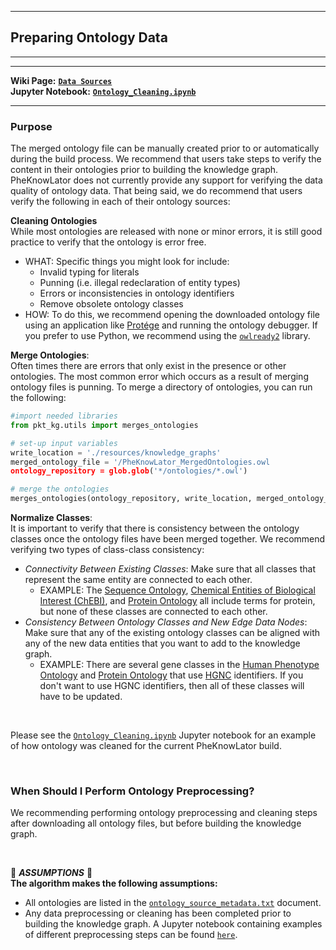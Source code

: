 ***
## Preparing Ontology Data 
***
***

**Wiki Page:** **[`Data Sources`](https://github.com/callahantiff/PheKnowLator/wiki/v2-Data-Sources#ontologies)**  
**Jupyter Notebook:** **[`Ontology_Cleaning.ipynb`](https://github.com/callahantiff/PheKnowLator/blob/master/Ontology_Cleaning.ipynb)**   

___

### Purpose
The merged ontology file can be manually created prior to or automatically during the build process. We recommend that users take steps to verify the content in their ontologies prior to building the knowledge graph. PheKnowLator does not currently provide any support for verifying the data quality of ontology data. That being said, we do recommend that users verify the following in each of their ontology sources:  

**Cleaning Ontologies**  
While most ontologies are released with none or minor errors, it is still good practice to verify that the ontology is error free.  
- WHAT: Specific things you might look for include:  
  - Invalid typing for literals  
  - Punning (i.e. illegal redeclaration of entity types)  
  - Errors or inconsistencies in ontology identifiers  
  - Remove obsolete ontology classes  
- HOW: To do this, we recommend opening the downloaded ontology file using an application like [Protége](https://protege.stanford.edu/) and running the ontology debugger. If you prefer to use Python, we recommend using the [`owlready2`](https://pypi.org/project/Owlready2/) library. 

**Merge Ontologies**:  
Often times there are errors that only exist in the presence or other ontologies. The most common error which occurs as a result of merging ontology files is punning. To merge a directory of ontologies, you can run the following:  

  ```python   
  #import needed libraries
  from pkt_kg.utils import merges_ontologies
  
  # set-up input variables
  write_location = './resources/knowledge_graphs'
  merged_ontology_file = '/PheKnowLator_MergedOntologies.owl
  ontology_repository = glob.glob('*/ontologies/*.owl')
  
  # merge the ontologies
  merges_ontologies(ontology_repository, write_location, merged_ontology_file)
  ```

**Normalize Classes**:  
It is important to verify that there is consistency between the ontology classes once the ontology files have been merged together. We recommend verifying two types of class-class consistency:  
- _Connectivity Between Existing Classes_: Make sure that all classes that represent the same entity are connected to each other.   
  - EXAMPLE: The [Sequence Ontology](http://www.sequenceontology.org/), [Chemical Entities of Biological Interest (ChEBI)](https://www.ebi.ac.uk/chebi), and [Protein Ontology](https://proconsortium.org/) all include terms for protein, but none of these classes are connected to each other.  
- _Consistency Between Ontology Classes and New Edge Data Nodes_: Make sure that any of the existing ontology classes can be aligned with any of the new data entities that you want to add to the knowledge graph.   
  - EXAMPLE: There are several gene classes in the [Human Phenotype Ontology](https://hpo.jax.org/) and [Protein Ontology](https://proconsortium.org/) that use [HGNC](https://www.genenames.org/) identifiers. If you don't want to use HGNC identifiers, then all of these classes will have to be updated.  

<br>

Please see the [`Ontology_Cleaning.ipynb`](https://github.com/callahantiff/PheKnowLator/blob/master/Ontology_Cleaning.ipynb) Jupyter notebook for an example of how ontology was cleaned for the current PheKnowLator build. 

<br>

### When Should I Perform Ontology Preprocessing?  
We recommending performing ontology preprocessing and cleaning steps after downloading all ontology files, but before building the knowledge graph.       

<br>

🛑 *<b>ASSUMPTIONS</b>* 🛑  
**The algorithm makes the following assumptions:**
- All ontologies are listed in the [`ontology_source_metadata.txt`](https://github.com/callahantiff/PheKnowLator/blob/master/resources/ontologies/ontology_source_metadata.txt) document.   
- Any data preprocessing or cleaning has been completed prior to building the knowledge graph. A Jupyter notebook containing examples of different preprocessing steps can be found [`here`](https://github.com/callahantiff/PheKnowLator/blob/master/Ontology_Cleaning.ipynb).  
